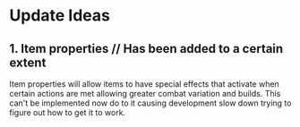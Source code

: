 # Update Ideas

## 1. Item properties // Has been added to a certain extent

Item properties will allow items to have special effects that activate when certain actions are met allowing greater combat variation and builds. This can't be implemented now do to it causing development slow down trying to figure out how to get it to work.
